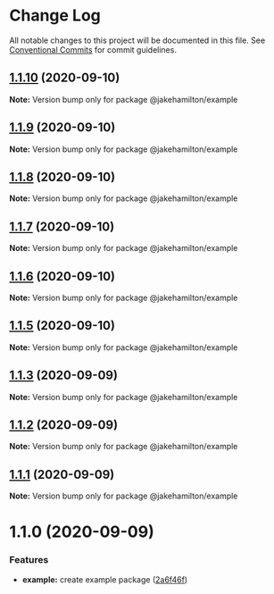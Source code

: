 # Change Log

All notable changes to this project will be documented in this file.
See [Conventional Commits](https://conventionalcommits.org) for commit guidelines.

## [1.1.10](https://github.com/jakehamilton/packages/compare/@jakehamilton/example@1.1.9...@jakehamilton/example@1.1.10) (2020-09-10)

**Note:** Version bump only for package @jakehamilton/example





## [1.1.9](https://github.com/jakehamilton/packages/compare/@jakehamilton/example@1.1.8...@jakehamilton/example@1.1.9) (2020-09-10)

**Note:** Version bump only for package @jakehamilton/example





## [1.1.8](https://github.com/jakehamilton/packages/compare/@jakehamilton/example@1.1.7...@jakehamilton/example@1.1.8) (2020-09-10)

**Note:** Version bump only for package @jakehamilton/example





## [1.1.7](https://github.com/jakehamilton/packages/compare/@jakehamilton/example@1.1.6...@jakehamilton/example@1.1.7) (2020-09-10)

**Note:** Version bump only for package @jakehamilton/example





## [1.1.6](https://github.com/jakehamilton/packages/compare/@jakehamilton/example@1.1.5...@jakehamilton/example@1.1.6) (2020-09-10)

**Note:** Version bump only for package @jakehamilton/example





## [1.1.5](https://github.com/jakehamilton/packages/compare/@jakehamilton/example@1.1.3...@jakehamilton/example@1.1.5) (2020-09-10)

**Note:** Version bump only for package @jakehamilton/example





## [1.1.3](https://github.com/jakehamilton/packages/compare/@jakehamilton/example@1.1.2...@jakehamilton/example@1.1.3) (2020-09-09)

**Note:** Version bump only for package @jakehamilton/example





## [1.1.2](https://github.com/jakehamilton/packages/compare/@jakehamilton/example@1.1.1...@jakehamilton/example@1.1.2) (2020-09-09)

**Note:** Version bump only for package @jakehamilton/example

## [1.1.1](https://github.com/jakehamilton/packages/compare/@jakehamilton/example@1.1.0...@jakehamilton/example@1.1.1) (2020-09-09)

**Note:** Version bump only for package @jakehamilton/example

# 1.1.0 (2020-09-09)

### Features

-   **example:** create example package ([2a6f46f](https://github.com/jakehamilton/packages/commit/2a6f46fc7d74809ac854658bb242d6ceaa7e3501))
